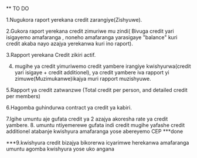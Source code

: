 ** TO DO 

1.Nugukora raport yerekana credit zarangiye(Zishyuwe).

2.Gukora raport yerekana credit zimuriwe mu zindi( Bivuga credit yari isigayemo amafaranga , noneho amafaranga yarasigaye "balance" 
kuri credit akaba nayo azajya  yerekanwa kuri ino raport).

3.Rapport yerekana Credit zikiri actif.

4. mugihe ya  credit yimuriwemo credit yambere  irangiye kwishyurwa(credit yari isigaye +  credit additionel), ya credit yambere iva rapport yi zimuwe(Muzimukanwe)ikajya  muri rapport  muzishyuwe.

5.Rapport ya credit zatwanzwe (Total credit per person, and detailed credit per members)

6.Hagomba guhindurwa contract ya credit ya kabiri.

7.Igihe umuntu aje gufata credit ya 2 azajya akoresha rate ya credit  yambere.
8. umuntu  ntiyemerewe  gufata  indi credit  mugihe  yafashe  credit additionel  atabanje kwishyura  amafaranga yose  abereyemo CEP ***done

***9.kwishyura credit bizajya bikorerwa icyarimwe herekanwa amafaranga umuntu agomba kwishyura yose uko angana
